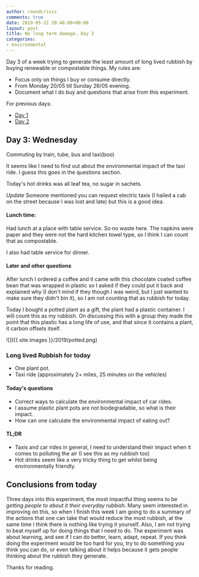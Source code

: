 ```yaml
---
author: roundcrisis
comments: true
date: 2019-05-22 20:48:00+00:00
layout: post
title: No long term damage. Day 3
categories:
- environmental
---
```


Day 3 of a week trying to generate the least amount of long lived rubbish by buying renewable or compostable things. My rules are:

* Focus only on things I buy or consume directly.
* From Monday 20/05 till Sunday 26/05 evening.
* Document what I do buy and questions that arise from this experiment.

For previous days:

* [Day 1](http://www.roundcrisis.com/2019/05/20/no-longter-damage-1/)
* [Day 2](http://www.roundcrisis.com/2019/05/21/no-longter-damage-2/)



## Day 3: Wednesday

Commuting by train, tube, bus and taxi(boo)

It seems like I need to find out about the environmental impact of the taxi ride. I guess this goes in the questions section.

Today's hot drinks was all leaf tea, no sugar in sachets.

*Update* Someone mentioned you can request electric taxis (I hailed a cab on the street because I was lost and late) but this is a good idea.

#### Lunch time:

Had lunch at a place with table service. So no waste here. The napkins were paper and they were not the hard kitchen towel type, so I think I can count that as compostable.

I also had table service for dinner.

#### Later and other questions

After lunch I ordered a coffee and it came with this chocolate coated coffee bean that was wrapped in plastic so I asked if they could put it back and explained why (I don't mind if they though I was weird, but I just wanted to make sure they didn't bin it), so I am not counting that as rubbish for today.

Today I bought a potted plant as a gift, the plant had a plastic container. I will count this as my rubbish.
On discussing this with a group they made the point that this plastic has a long life of use, and that since it contains a plant, it carbon offsets itself.

![]({{ site.images }}/2019/potted.png)

### Long lived Rubbish for today

* One plant pot.
* Taxi ride (approximately 2+ miles, 25 minutes on the vehicles)

#### Today's questions

* Correct ways to calculate the environmental impact of car rides.
* I assume plastic plant pots are not biodegradable, so what is their impact.
* How can one calculate the environmental impact of eating out?

#### TL;DR

* Taxis and car rides in general, I need to understand their impact when it comes to polluting the air (I see this as my rubbish too)
* Hot drinks seem like a very tricky thing to get whilst being environmentally friendly.

## Conclusions from today

Three days into this experiment, the most impactful thing seems to be *getting people to about it their everyday rubbish*. Many seem interested in improving on this, so when I finish this week I am going to do a summary of the actions that one can take that would reduce the most rubbish, at the same time I think there is nothing like trying it yourself.
Also, I am not trying to beat myself up for doing things that I need to do. The experiment was about learning, and see if I can do better, learn, adapt, repeat.
If you think doing the experiment would be too hard for you, try to do something you think you can do, or even talking about it helps because it gets people thinking about the rubbish they generate.

Thanks for reading.
